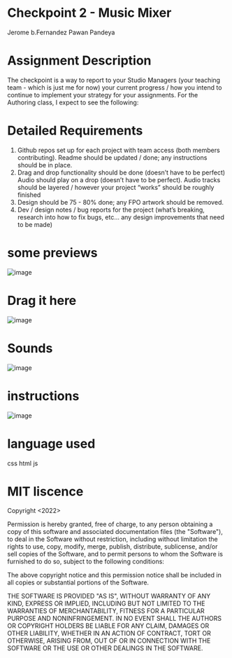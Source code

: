 # Checkpoint 2 - Music Mixer
 Jerome b.Fernandez
 Pawan Pandeya
# Assignment Description
The checkpoint is a way to report to your Studio Managers (your teaching team - which is just
me for now) your current progress / how you intend to continue to implement your strategy for
your assignments. For the Authoring class, I expect to see the following:


# Detailed Requirements
1. Github repos set up for each project with team access (both members contributing).
Readme should be updated / done; any instructions should be in place.
2. Drag and drop functionality should be done (doesn’t have to be perfect) Audio should
play on a drop (doesn’t have to be perfect). Audio tracks should be layered / however
your project “works” should be roughly finished
3. Design should be 75 - 80% done; any FPO artwork should be removed.
4. Dev / design notes / bug reports for the project (what’s breaking, research into how to fix
bugs, etc… any design improvements that need to be made)


# some previews
![image](https://user-images.githubusercontent.com/97752074/183274523-2af78c13-748e-40ba-8fab-7859a4350122.png)
#  Drag it here
![image](https://user-images.githubusercontent.com/97752074/177414292-adba4f8f-7c54-4e8c-81c6-416fb9de9881.png)
# Sounds
![image](https://user-images.githubusercontent.com/97752074/183274544-76907440-35e6-4de0-9766-96ce91bb6539.png)
# instructions
![image](https://user-images.githubusercontent.com/97752074/183274560-246fcde6-c2cb-4f88-a2a5-1e53e9df77ab.png)


# language used
css
html
js
# MIT liscence
Copyright <2022> <Jerome Fernandez and Pawan Pandeya>

Permission is hereby granted, free of charge, to any person obtaining a copy of this software and associated documentation files (the "Software"), to deal in the Software without restriction, including without limitation the rights to use, copy, modify, merge, publish, distribute, sublicense, and/or sell copies of the Software, and to permit persons to whom the Software is furnished to do so, subject to the following conditions:

The above copyright notice and this permission notice shall be included in all copies or substantial portions of the Software.

THE SOFTWARE IS PROVIDED "AS IS", WITHOUT WARRANTY OF ANY KIND, EXPRESS OR IMPLIED, INCLUDING BUT NOT LIMITED TO THE WARRANTIES OF MERCHANTABILITY, FITNESS FOR A PARTICULAR PURPOSE AND NONINFRINGEMENT. IN NO EVENT SHALL THE AUTHORS OR COPYRIGHT HOLDERS BE LIABLE FOR ANY CLAIM, DAMAGES OR OTHER LIABILITY, WHETHER IN AN ACTION OF CONTRACT, TORT OR OTHERWISE, ARISING FROM, OUT OF OR IN CONNECTION WITH THE SOFTWARE OR THE USE OR OTHER DEALINGS IN THE SOFTWARE.

